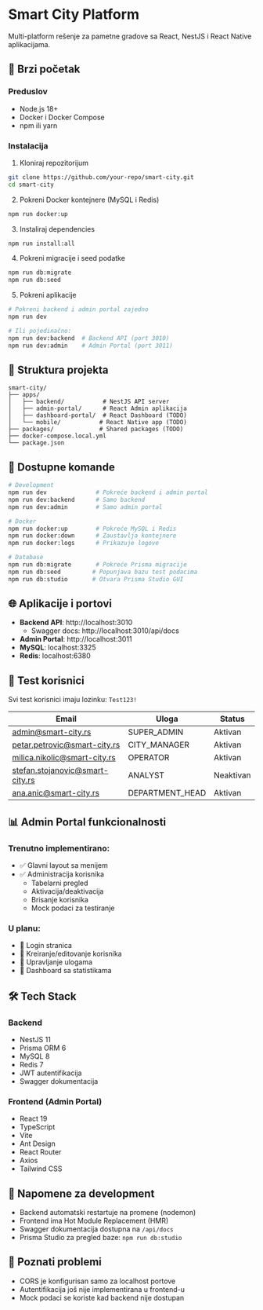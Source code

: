 # Smart City Platform

Multi-platform rešenje za pametne gradove sa React, NestJS i React Native aplikacijama.

## 🚀 Brzi početak

### Preduslov
- Node.js 18+
- Docker i Docker Compose
- npm ili yarn

### Instalacija

1. Kloniraj repozitorijum
```bash
git clone https://github.com/your-repo/smart-city.git
cd smart-city
```

2. Pokreni Docker kontejnere (MySQL i Redis)
```bash
npm run docker:up
```

3. Instaliraj dependencies
```bash
npm run install:all
```

4. Pokreni migracije i seed podatke
```bash
npm run db:migrate
npm run db:seed
```

5. Pokreni aplikacije
```bash
# Pokreni backend i admin portal zajedno
npm run dev

# Ili pojedinačno:
npm run dev:backend  # Backend API (port 3010)
npm run dev:admin    # Admin Portal (port 3011)
```

## 📁 Struktura projekta

```
smart-city/
├── apps/
│   ├── backend/           # NestJS API server
│   ├── admin-portal/      # React Admin aplikacija
│   ├── dashboard-portal/  # React Dashboard (TODO)
│   └── mobile/           # React Native app (TODO)
├── packages/             # Shared packages (TODO)
├── docker-compose.local.yml
└── package.json
```

## 🔧 Dostupne komande

```bash
# Development
npm run dev              # Pokreće backend i admin portal
npm run dev:backend      # Samo backend
npm run dev:admin        # Samo admin portal

# Docker
npm run docker:up        # Pokreće MySQL i Redis
npm run docker:down      # Zaustavlja kontejnere
npm run docker:logs      # Prikazuje logove

# Database
npm run db:migrate       # Pokreće Prisma migracije
npm run db:seed         # Popunjava bazu test podacima
npm run db:studio       # Otvara Prisma Studio GUI
```

## 🌐 Aplikacije i portovi

- **Backend API**: http://localhost:3010
  - Swagger docs: http://localhost:3010/api/docs
- **Admin Portal**: http://localhost:3011
- **MySQL**: localhost:3325
- **Redis**: localhost:6380

## 🔐 Test korisnici

Svi test korisnici imaju lozinku: `Test123!`

| Email | Uloga | Status |
|-------|-------|--------|
| admin@smart-city.rs | SUPER_ADMIN | Aktivan |
| petar.petrovic@smart-city.rs | CITY_MANAGER | Aktivan |
| milica.nikolic@smart-city.rs | OPERATOR | Aktivan |
| stefan.stojanovic@smart-city.rs | ANALYST | Neaktivan |
| ana.anic@smart-city.rs | DEPARTMENT_HEAD | Aktivan |

## 📊 Admin Portal funkcionalnosti

### Trenutno implementirano:
- ✅ Glavni layout sa menijem
- ✅ Administracija korisnika
  - Tabelarni pregled
  - Aktivacija/deaktivacija
  - Brisanje korisnika
  - Mock podaci za testiranje

### U planu:
- 🔄 Login stranica
- 🔄 Kreiranje/editovanje korisnika
- 🔄 Upravljanje ulogama
- 🔄 Dashboard sa statistikama

## 🛠️ Tech Stack

### Backend
- NestJS 11
- Prisma ORM 6
- MySQL 8
- Redis 7
- JWT autentifikacija
- Swagger dokumentacija

### Frontend (Admin Portal)
- React 19
- TypeScript
- Vite
- Ant Design
- React Router
- Axios
- Tailwind CSS

## 📝 Napomene za development

- Backend automatski restartuje na promene (nodemon)
- Frontend ima Hot Module Replacement (HMR)
- Swagger dokumentacija dostupna na `/api/docs`
- Prisma Studio za pregled baze: `npm run db:studio`

## 🐛 Poznati problemi

- CORS je konfigurisan samo za localhost portove
- Autentifikacija još nije implementirana u frontend-u
- Mock podaci se koriste kad backend nije dostupan